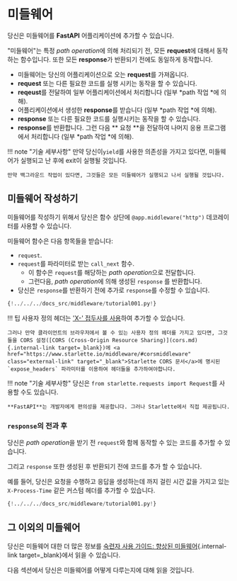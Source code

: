 # 미들웨어

당신은 미들웨어를 **FastAPI** 어플리케이션에 추가할 수 있습니다.

"미들웨어"는 특정 *path operation*에 의해 처리되기 전, 모든 **request**에 대해서 동작하는 함수입니다. 또한 모든 **response**가 반환되기 전에도 동일하게 동작합니다.

* 미들웨어는 당신의 어플리케이션으로 오는 **request**를 가져옵니다.
* **request** 또는 다른 필요한 코드를 실행 시키는 동작을 할 수 있습니다.
* **reqeust**를 전달하여 일부 어플리케이션에서 처리합니다 (일부 *path 작업 *에 의해).
* 어플리케이션에서 생성한 **response**를 받습니다 (일부 *path 작업 *에 의해).
* **response** 또는 다른 필요한 코드를 실행시키는 동작을 할 수 있습니다.
* **response**를 반환합니다. 그런 다음 ** 요청 **을 전달하여 나머지 응용 프로그램에서 처리합니다 (일부 *path 작업 *에 의해).

!!! note "기술 세부사항"
    만약 당신이`yield`를 사용한 의존성을 가지고 있다면, 미들웨어가 실행되고 난 후에 exit이 실행될 것입니다.

    만약 백그라운드 작업이 있다면, 그것들은 모든 미들웨어가 실행되고 나서 실행될 것입니다.

## 미들웨어 작성하기

미들웨어를 작성하기 위해서 당신은 함수 상단에 `@app.middleware("http")` 데코레이터를 사용할 수 있습니다.

미들웨어 함수은 다음 항목들을 받습니다:

* `request`.
* `request`를 파라미터로 받는 `call_next` 함수.
  * 이 함수은 `request`를 해당하는 *path operation*으로 전달합니다.
  * 그런다음, *path operation*에 의해 생성된 `response` 를 반환합니다.
* 당신은 `response`를 반환하기 전에 추가로 `response`를 수정할 수 있습니다.

```Python hl_lines="8-9  11  14"
{!../../../docs_src/middleware/tutorial001.py!}
```

!!! 팁
    사용자 정의 헤더는 <a href="https://developer.mozilla.org/en-US/docs/Web/HTTP/Headers" class="external-link" target="_blank">'X-' 접두사를 사용</a>하여 추가할 수 있습니다.

    그러나 만약 클라이언트의 브라우저에서 볼 수 있는 사용자 정의 헤더를 가지고 있다면, 그것들을 CORS 설정([CORS (Cross-Origin Resource Sharing)](cors.md){.internal-link target=_blank})에 <a href="https://www.starlette.io/middleware/#corsmiddleware" class="external-link" target="_blank">Starlette CORS 문서</a>에 명시된 `expose_headers` 파라미터를 이용하여 헤더들을 추가하여야합니다.

!!! note "기술 세부사항"
    당신은 `from starlette.requests import Request`를 사용할 수도 있습니다.

    **FastAPI**는 개발자에게 편의성을 제공합니다. 그러나 Starlette에서 직접 제공됩니다.

### `response`의 전과 후

당신은 *path operation*을 받기 전 `request`와 함께 동작할 수 있는 코드를 추가할 수 있습니다.

그리고 `response` 또한 생성된 후 반환되기 전에 코드를 추가 할 수 있습니다.

예를 들어, 당신은 요청을 수행하고 응답을 생성하는데 까지 걸린 시간 값을 가지고 있는 `X-Process-Time` 같은 커스텀 헤더를 추가할 수 있습니다.

```Python hl_lines="10  12-13"
{!../../../docs_src/middleware/tutorial001.py!}
```

## 그 이외의 미들웨어

당신은 미들웨어 대한 더 많은 정보를 [숙련자 사용 가이드: 향상된 미들웨어](../advanced/middleware.md){.internal-link target=\_blank}에서 읽을 수 있습니다.

다음 섹션에서 당신은 미들웨어를 어떻게 다루는지에 대해 읽을 것입니다.
